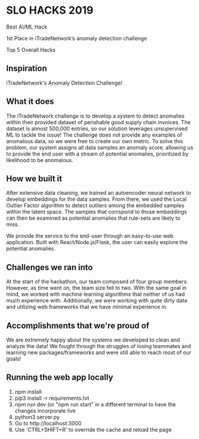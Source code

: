 # SLO HACKS 2019 

Best AI/ML Hack

1st Place in iTradeNetwork’s anomaly detection challenge

Top 5 Overall Hacks

## Inspiration

iTradeNetwork's Anomaly Detection Challenge!

## What it does

The iTradeNetwork challenge is to develop a system to detect anomalies within their provided dataset of perishable good supply chain invoices. The dataset is almost 500,000 entries, so our solution leverages unsupervised ML to tackle the issue! The challenge does not provide any examples of anomalous data, so we were free to create our own metric. To solve this problem, our system assigns all data samples an anomaly score, allowing us to provide the end user with a stream of potential anomalies, prioritized by likelihood to be anomalous.

## How we built it

After extensive data cleaning, we trained an autoencoder neural network to develop embeddings for the data samples. From there, we used the Local Outlier Factor algorithm to detect outliers among the embedded samples within the latent space. The samples that corrspond to those embeddings can then be examined as potential anomalies that rule-sets are likely to miss.

We provide the service to the end-user through an easy-to-use web application. Built with React/Node.js/Flask, the user can easily explore the potential anomalies.

## Challenges we ran into

At the start of the hackathon, our team composed of four group members. However, as time went on, the team size fell to two. With the same goal in mind, we worked with machine learning algorithms that neither of us had much experience with. Additionally, we were working with quite dirty data and utilizing web frameworks that we have minimal experience in.

## Accomplishments that we're proud of

We are extremely happy about the systems we developed to clean and analyze the data! We fought through the struggles of losing teammates and learning new packages/frameworks and were still able to reach most of our goals!


## Running the web app locally

1. npm install
2. pip3 install -r requirements.txt
2. npm run dev (or "npm run start" in a different terminal to have the changes incorporate live
4. python3 server.py
5. Go to http://localhost:3000
6. Use 'CTRL+SHIFT+R' to override the cache and reload the page

